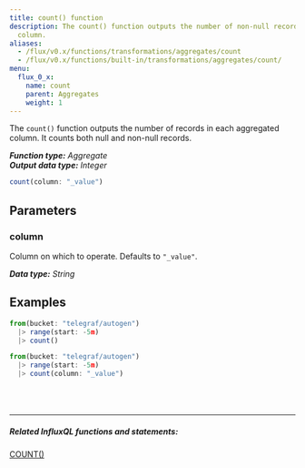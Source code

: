```yaml
---
title: count() function
description: The count() function outputs the number of non-null records in each aggregated
  column.
aliases:
  - /flux/v0.x/functions/transformations/aggregates/count
  - /flux/v0.x/functions/built-in/transformations/aggregates/count/
menu:
  flux_0_x:
    name: count
    parent: Aggregates
    weight: 1
---
```


The `count()` function outputs the number of records in each aggregated column.
It counts both null and non-null records.

_**Function type:** Aggregate_  
_**Output data type:** Integer_

```js
count(column: "_value")
```

## Parameters

### column
Column on which to operate.
Defaults to `"_value"`.

_**Data type:** String_

## Examples
```js
from(bucket: "telegraf/autogen")
  |> range(start: -5m)
  |> count()
```

```js
from(bucket: "telegraf/autogen")
  |> range(start: -5m)
  |> count(column: "_value")
```

<hr style="margin-top:4rem"/>

##### Related InfluxQL functions and statements:
[COUNT()](/influxdb/latest/query_language/functions/#count)
